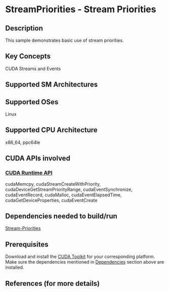 # StreamPriorities - Stream Priorities

## Description

This sample demonstrates basic use of stream priorities.

## Key Concepts

CUDA Streams and Events

## Supported SM Architectures

## Supported OSes

Linux

## Supported CPU Architecture

x86_64, ppc64le

## CUDA APIs involved

### [CUDA Runtime API](http://docs.nvidia.com/cuda/cuda-runtime-api/index.html)
cudaMemcpy, cudaStreamCreateWithPriority, cudaDeviceGetStreamPriorityRange, cudaEventSynchronize, cudaEventRecord, cudaMalloc, cudaEventElapsedTime, cudaGetDeviceProperties, cudaEventCreate

## Dependencies needed to build/run
[Stream-Priorities](../../../README.md#stream-priorities)

## Prerequisites

Download and install the [CUDA Toolkit](https://developer.nvidia.com/cuda-downloads) for your corresponding platform.
Make sure the dependencies mentioned in [Dependencies]() section above are installed.

## References (for more details)
